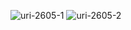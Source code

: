 ![uri-2605-1](https://user-images.githubusercontent.com/62181222/99340188-ba9b6280-28b1-11eb-9fc1-9c3531c2ebb8.png)
![uri-2605-2](https://user-images.githubusercontent.com/62181222/99340192-bc652600-28b1-11eb-833b-5263f519469c.png)
